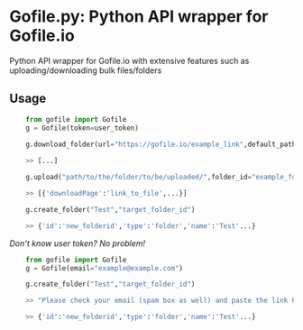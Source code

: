 # Gofile.py: Python API wrapper for Gofile.io

Python API wrapper for Gofile.io with extensive features such as uploading/downloading bulk files/folders

## Usage

```python
    from gofile import Gofile
    g = Gofile(token=user_token)
    
    g.download_folder(url="https://gofile.io/example_link",default_path="/path/to/the/desired/folder")

    >> [...]

    g.upload("path/to/the/folder/to/be/uploaded/",folder_id="example_folder_content_id")

    >> [{'downloadPage':'link_to_file',...}]

    g.create_folder("Test","target_folder_id")

    >> {'id':'new_folderid','type':'folder','name':'Test'...}
```

_Don't know user token? No problem!_

```python
    from gofile import Gofile
    g = Gofile(email="example@example.com")

    g.create_folder("Test","target_folder_id")

    >> "Please check your email (spam box as well) and paste the link here: " #after it's pasted it's going to execute the rest of the code

    >> {'id':'new_folderid','type':'folder','name':'Test'...}

```

